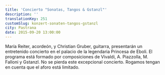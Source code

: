 ```yaml
---
title: 'Concierto "Sonatas, Tangos & Gstanzl"'
description: ''
translationKey: 251
customSlug: konzert-sonaten-tangos-gstanzl
city: Pastrana
date: 2015-09-20 13:00:00
---
```


María Reiter, acordeón, y Christian Gruber, guitarra, presentarán un entretenido concierto en el palacio de la legendaria Princesa de Eboli. El programa está formado por composiciones de Vivaldi, A. Piazzolla, M. Falloni y Gstanzl. No se pierda este excepcional concierto. Rogamos tengan en cuenta que el aforo está limitado.
